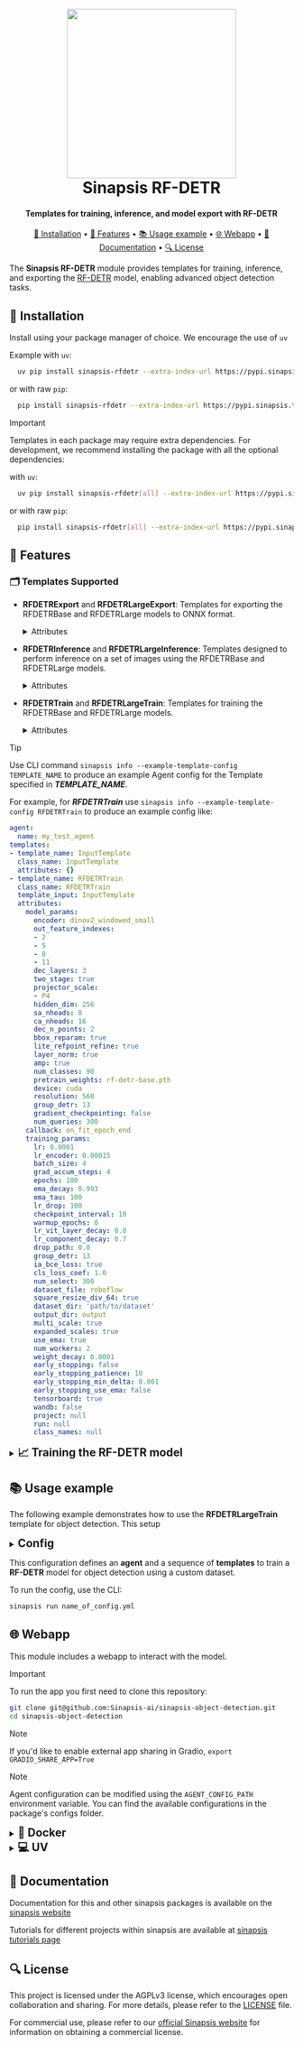 <h1 align="center">
<br>
<a href="https://sinapsis.tech/">
  <img
    src="https://github.com/Sinapsis-AI/brand-resources/blob/main/sinapsis_logo/4x/logo.png?raw=true"
    alt="" width="300">
</a><br>
Sinapsis RF-DETR
<br>
</h1>

<h4 align="center">Templates for training, inference, and model export with RF-DETR</h4>

<p align="center">
<a href="#installation">🐍  Installation</a> •
<a href="#features"> 🚀 Features</a> •
<a href="#example"> 📚 Usage example</a> •
<a href="#webapp"> 🌐 Webapp</a> •
  <a href="#documentation">📙 Documentation</a> •
<a href="#license"> 🔍 License </a>
</p>

The **Sinapsis RF-DETR** module provides templates for training, inference, and exporting the [RF-DETR](https://blog.roboflow.com/rf-detr/) model, enabling advanced object detection tasks.

<h2 id="installation"> 🐍  Installation </h2>

Install using your package manager of choice. We encourage the use of <code>uv</code>

Example with <code>uv</code>:

```bash
  uv pip install sinapsis-rfdetr --extra-index-url https://pypi.sinapsis.tech
```
 or with raw <code>pip</code>:
```bash
  pip install sinapsis-rfdetr --extra-index-url https://pypi.sinapsis.tech
```

> [!IMPORTANT]
> Templates in each package may require extra dependencies. For development, we recommend installing the package with all the optional dependencies:
>
with <code>uv</code>:

```bash
  uv pip install sinapsis-rfdetr[all] --extra-index-url https://pypi.sinapsis.tech
```
 or with raw <code>pip</code>:
```bash
  pip install sinapsis-rfdetr[all] --extra-index-url https://pypi.sinapsis.tech
```

<h2 id="features">🚀 Features</h2>

<h3>🗂️ Templates Supported</h3>

- **RFDETRExport** and **RFDETRLargeExport**: Templates for exporting the RFDETRBase and RFDETRLarge models to ONNX format.
    <details>
    <summary>Attributes</summary>

     - `model_params`(Optional): A dictionary containing model parameters for initializing the RF-DETR model (default: None). The parameters in `model_params` can include:
        - `resolution`: Defines the resolution of the input images. It must be divisible by 56.
        - `pretrain_weights`: Specifies pretrained weights path for loading a fine-tuned model.
        - `num_classes`: Specifies the number of classes for the model.
    - `export_params`(Optional): A dictionary containing the export parameters for the RF-DETR model (default: None). Key parameters that can be included in `export_params` are:
        - `output_dir`: The directory where the exported ONNX model will be saved (default: `SINAPSIS_CACHE_DIR/rfdetr`).

    </details>

- **RFDETRInference** and **RFDETRLargeInference**: Templates designed to perform inference on a set of images using the RFDETRBase and RFDETRLarge models.

    <details>
    <summary>Attributes</summary>

    - `model_params`(Optional): A dictionary containing model parameters for initializing the RF-DETR model (default: None). The parameters in `model_params` can include:
        - `resolution`: Defines the resolution of the input images. It must be divisible by 56.
        - `pretrain_weights`: Specifies pretrained weights path for loading a fine-tuned model.
        - `num_classes`: Specifies the number of classes for the model.
    - `annotations_path`(Optional): The file path to a JSON file containing annotations (default: "").
    - `threshold`(Required): A threshold for the confidence score used to filter the model's predictions (default: 0.5).

    </details>

- **RFDETRTrain** and **RFDETRLargeTrain**: Templates for training the RFDETRBase and RFDETRLarge models.

    <details>
    <summary>Attributes</summary>

    - `model_params`(Optional): A dictionary containing model parameters for initializing the RF-DETR model (default: None). The parameters in `model_params` can include:
        - `resolution`: Defines the resolution of the input images. It must be divisible by 56.
        - `num_classes`: Specifies the number of classes for the model.
    - `callback`(Required): Specifies the callback that will be used during training (default: `on_fit_epoch_end`).
    - `training_params`(Required): A dictionary containing the training parameters for the RF-DETR model (default: None). The only required argument is `dataset_dir`, which is the path to the COCO-formatted dataset directory, including `train`, `valid`, and `test` folders, each containing an `_annotations.coco.json` file.

    You can find the complete documentation for the available training parameters on the [RF-DETR GitHub](https://github.com/roboflow/rf-detr/tree/main) page.

    </details>



> [!TIP]
> Use CLI command ```sinapsis info --example-template-config TEMPLATE_NAME``` to produce an example Agent config for the Template specified in ***TEMPLATE_NAME***.

For example, for ***RFDETRTrain*** use ```sinapsis info --example-template-config RFDETRTrain``` to produce an example config like:

```yaml
agent:
  name: my_test_agent
templates:
- template_name: InputTemplate
  class_name: InputTemplate
  attributes: {}
- template_name: RFDETRTrain
  class_name: RFDETRTrain
  template_input: InputTemplate
  attributes:
    model_params:
      encoder: dinov2_windowed_small
      out_feature_indexes:
      - 2
      - 5
      - 8
      - 11
      dec_layers: 3
      two_stage: true
      projector_scale:
      - P4
      hidden_dim: 256
      sa_nheads: 8
      ca_nheads: 16
      dec_n_points: 2
      bbox_reparam: true
      lite_refpoint_refine: true
      layer_norm: true
      amp: true
      num_classes: 90
      pretrain_weights: rf-detr-base.pth
      device: cuda
      resolution: 560
      group_detr: 13
      gradient_checkpointing: false
      num_queries: 300
    callback: on_fit_epoch_end
    training_params:
      lr: 0.0001
      lr_encoder: 0.00015
      batch_size: 4
      grad_accum_steps: 4
      epochs: 100
      ema_decay: 0.993
      ema_tau: 100
      lr_drop: 100
      checkpoint_interval: 10
      warmup_epochs: 0
      lr_vit_layer_decay: 0.8
      lr_component_decay: 0.7
      drop_path: 0.0
      group_detr: 13
      ia_bce_loss: true
      cls_loss_coef: 1.0
      num_select: 300
      dataset_file: roboflow
      square_resize_div_64: true
      dataset_dir: 'path/to/dataset'
      output_dir: output
      multi_scale: true
      expanded_scales: true
      use_ema: true
      num_workers: 2
      weight_decay: 0.0001
      early_stopping: false
      early_stopping_patience: 10
      early_stopping_min_delta: 0.001
      early_stopping_use_ema: false
      tensorboard: true
      wandb: false
      project: null
      run: null
      class_names: null
```

<details>
<summary id="uv"><strong><span style="font-size: 1.4em;">📈 Training the RF-DETR model</span></strong></summary>


The **RFDETRTrain** and **RFDETRLargeTrain** templates in `sinapsis-rfdetr` simplify the process of training RF-DETR models using custom datasets. Here’s a breakdown of the training process and how to use the attributes effectively:

1. **Dataset Requirements**: Your dataset must be in **COCO format**, split into three directories: `train`, `valid`, and `test`. Each directory should contain an `_annotations.coco.json` file, which holds annotations for the respective subset, along with the corresponding image files.

The [Roboflow Universe](https://universe.roboflow.com/) provides a diverse selection of pre-labeled datasets for various use cases. To access and download a dataset, simply [create a free account account](https://app.roboflow.com/login). Additionally, [Roboflow](https://roboflow.com/annotate) allows you to create custom object detection datasets from scratch or convert existing datasets (e.g., YOLO) into COCO JSON format for training.

2. **Key Training Parameters**: The following parameters in `training_params` help configure and fine-tune the training process:
- `dataset_dir`: The path to the COCO-formatted dataset directory, containing `train`, `valid`, and `test` folders, each of which contains an `_annotations.coco.json` file.
- `epochs`: Total number of training epochs.
- `batch_size`: The number of samples per training iteration. Adjust based on available GPU memory, and use  it alongside `grad_accum_steps` to maintain the intended effective batch size.
- `grad_accum_steps`: The number of mini-batches over which gradients are accumulated.  This increases the total batch size without requiring additional memory, making it useful for GPUs with less VRAM.
- `lr`: Learning rate for optimization.
- `resume`: Allows resuming training from a saved checkpoint by specifying the checkpoint file path. This is helpful for continuing interrupted training or fine-tuning a previously trained model.
- `early_stopping`: Halts training when the model's validation performance (mAP) shows no improvement over a specified number of epochs. The stopping behavior can be adjusted using parameters like `early_stopping_patience`, `early_stopping_min_delta`, and `early_stopping_use_ema`.

**Note on memory usage**: Adjust `batch_size` and `grad_accum_steps` according to GPU VRAM. For example:
- On powerful GPUs like the A100, you can use `batch_size=16` and `grad_accum_steps=1`.
- On smaller GPUs like the T4, you may want to use `batch_size=4` and `grad_accum_steps=4`.

 Detail documentation is available on the [RF-DETR GitHub](https://github.com/roboflow/rf-detr/tree/main) page.

3. **Checkpoints**: During training, two model checkpoints will be saved: one for regular weights (`checkpoint_best_regular.pth`) and another for the Exponential Moving Average (EMA) of the model’s weights (`checkpoint_best_total.pth`), which helps improve stability and generalization.

4. **Using the Fine-Tuned Model**:
After training, load the fine-tuned model by setting the path to the pre-trained weights in  `pretrain_weights` within the `model_params` argument. Use the **RFDETRInference** template to run predictions on images.

</details>


<h2 id='example'>📚 Usage example</h2>

The following example demonstrates how to use the **RFDETRLargeTrain** template for object detection. This setup

<details>
<summary ><strong><span style="font-size: 1.4em;">Config</span></strong></summary>

```yaml
agent:
  name: rfdetr_train
  description: Agent that runs training on a dataset with pre-trained RF-DETR model

templates:
  - template_name: InputTemplate
    class_name: InputTemplate
    attributes: {}

  - template_name: RFDETRTrain
    class_name: RFDETRTrain
    template_input: InputTemplate
    attributes:
      training_params:
        dataset_dir: datasets/COCO Dataset.v37i.coco
        epochs: 20
        batch_size: 4
        grad_accum_steps: 4
        lr: 1e-4
```
</details>

This configuration defines an **agent** and a sequence of **templates** to train a **RF-DETR** model for object detection using a custom dataset.


To run the config, use the CLI:
```bash
sinapsis run name_of_config.yml
```

<h2 id="webapp">🌐 Webapp</h2>

This module includes a webapp to interact with the model.

> [!IMPORTANT]
> To run the app you first need to clone this repository:

```bash
git clone git@github.com:Sinapsis-ai/sinapsis-object-detection.git
cd sinapsis-object-detection
```
> [!NOTE]
> If you'd like to enable external app sharing in Gradio, `export GRADIO_SHARE_APP=True`

> [!NOTE]
> Agent configuration can be modified using the `AGENT_CONFIG_PATH` environment variable. You can find the available configurations in the package's configs folder.

<details>
<summary id="uv"><strong><span style="font-size: 1.4em;">🐳 Docker</span></strong></summary>

**IMPORTANT** This docker image depends on the sinapsis-nvidia:base image. Please refer to the official [sinapsis](https://github.com/Sinapsis-ai/sinapsis?tab=readme-ov-file#docker) instructions to Build with Docker.

1. **Build the sinapsis-object-detection image**:
```bash
docker compose -f docker/compose.yaml build
```

2. **Start the app container**:
```bash
docker compose -f docker/compose_apps.yaml up sinapsis-rfdetr-gradio -d
```
3. **Check the status**:
```bash
docker logs -f sinapsis-rfdetr-gradio
```
4. **The logs will display the URL to access the webapp, e.g.**:
```bash
Running on local URL:  http://127.0.0.1:7860
```

**NOTE**: The url may be different, check the output of logs.

5. **To stop the app**:
```bash
docker compose -f docker/compose_apps.yaml down
```

</details>


<details>
<summary id="uv"><strong><span style="font-size: 1.4em;">💻 UV</span></strong></summary>

To run the webapp using the <code>uv</code> package manager, follow these steps:

1. **Create the virtual environment and sync the dependencies**:
```bash
uv sync --frozen
```
2. **Install the wheel**:
```bash
uv pip install sinapsis-rfdetr[all] --extra-index-url https://pypi.sinapsis.tech
```
3. **Specify the correct configuration file before running the app**:
```bash
export AGENT_CONFIG_PATH=packages/sinapsis-rfdetr/src/sinapsis_rfdetr/configs/rfdetr_demo.yml
```
4. **Run the webapp**:
```bash
uv run webapps/detection_demo.py
```
4. **The terminal will display the URL to access the webapp (e.g.)**:
```bash
Running on local URL:  http://127.0.0.1:7860
```
**NOTE**: The URL may vary; check the terminal output for the correct address.

</details>

<h2 id="documentation">📙 Documentation</h2>

Documentation for this and other sinapsis packages is available on the [sinapsis website](https://docs.sinapsis.tech/docs)

Tutorials for different projects within sinapsis are available at [sinapsis tutorials page](https://docs.sinapsis.tech/tutorials)


<h2 id="license">🔍 License</h2>

This project is licensed under the AGPLv3 license, which encourages open collaboration and sharing. For more details, please refer to the [LICENSE](LICENSE) file.

For commercial use, please refer to our [official Sinapsis website](https://sinapsis.tech) for information on obtaining a commercial license.

